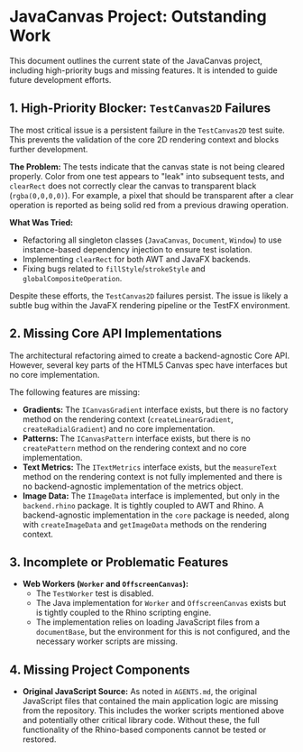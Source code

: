 # JavaCanvas Project: Outstanding Work

This document outlines the current state of the JavaCanvas project, including high-priority bugs and missing features. It is intended to guide future development efforts.

## 1. High-Priority Blocker: `TestCanvas2D` Failures

The most critical issue is a persistent failure in the `TestCanvas2D` test suite. This prevents the validation of the core 2D rendering context and blocks further development.

**The Problem:** The tests indicate that the canvas state is not being cleared properly. Color from one test appears to "leak" into subsequent tests, and `clearRect` does not correctly clear the canvas to transparent black (`rgba(0,0,0,0)`). For example, a pixel that should be transparent after a clear operation is reported as being solid red from a previous drawing operation.

**What Was Tried:**
- Refactoring all singleton classes (`JavaCanvas`, `Document`, `Window`) to use instance-based dependency injection to ensure test isolation.
- Implementing `clearRect` for both AWT and JavaFX backends.
- Fixing bugs related to `fillStyle`/`strokeStyle` and `globalCompositeOperation`.

Despite these efforts, the `TestCanvas2D` failures persist. The issue is likely a subtle bug within the JavaFX rendering pipeline or the TestFX environment.

## 2. Missing Core API Implementations

The architectural refactoring aimed to create a backend-agnostic Core API. However, several key parts of the HTML5 Canvas spec have interfaces but no core implementation.

The following features are missing:

*   **Gradients:** The `ICanvasGradient` interface exists, but there is no factory method on the rendering context (`createLinearGradient`, `createRadialGradient`) and no core implementation.
*   **Patterns:** The `ICanvasPattern` interface exists, but there is no `createPattern` method on the rendering context and no core implementation.
*   **Text Metrics:** The `ITextMetrics` interface exists, but the `measureText` method on the rendering context is not fully implemented and there is no backend-agnostic implementation of the metrics object.
*   **Image Data:** The `IImageData` interface is implemented, but only in the `backend.rhino` package. It is tightly coupled to AWT and Rhino. A backend-agnostic implementation in the `core` package is needed, along with `createImageData` and `getImageData` methods on the rendering context.

## 3. Incomplete or Problematic Features

*   **Web Workers (`Worker` and `OffscreenCanvas`):**
    - The `TestWorker` test is disabled.
    - The Java implementation for `Worker` and `OffscreenCanvas` exists but is tightly coupled to the Rhino scripting engine.
    - The implementation relies on loading JavaScript files from a `documentBase`, but the environment for this is not configured, and the necessary worker scripts are missing.

## 4. Missing Project Components

*   **Original JavaScript Source:** As noted in `AGENTS.md`, the original JavaScript files that contained the main application logic are missing from the repository. This includes the worker scripts mentioned above and potentially other critical library code. Without these, the full functionality of the Rhino-based components cannot be tested or restored.
